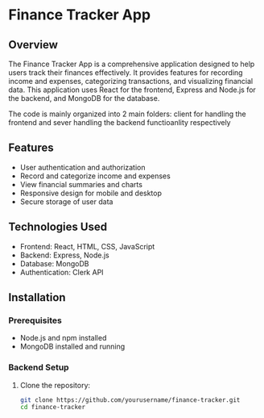 # Finance Tracker App

## Overview
The Finance Tracker App is a comprehensive application designed to help users track their finances effectively. It provides features for recording income and expenses, categorizing transactions, and visualizing financial data. This application uses React for the frontend, Express and Node.js for the backend, and MongoDB for the database.

The code is mainly organized into 2 main folders: client for handling the frontend and sever handling the backend functioanlity respectively

## Features

- User authentication and authorization
- Record and categorize income and expenses
- View financial summaries and charts
- Responsive design for mobile and desktop
- Secure storage of user data

## Technologies Used
- Frontend: React, HTML, CSS, JavaScript
- Backend: Express, Node.js
- Database: MongoDB
- Authentication: Clerk API

## Installation
### Prerequisites

- Node.js and npm installed
- MongoDB installed and running

### Backend Setup

1. Clone the repository:
   ```bash
   git clone https://github.com/yourusername/finance-tracker.git
   cd finance-tracker

